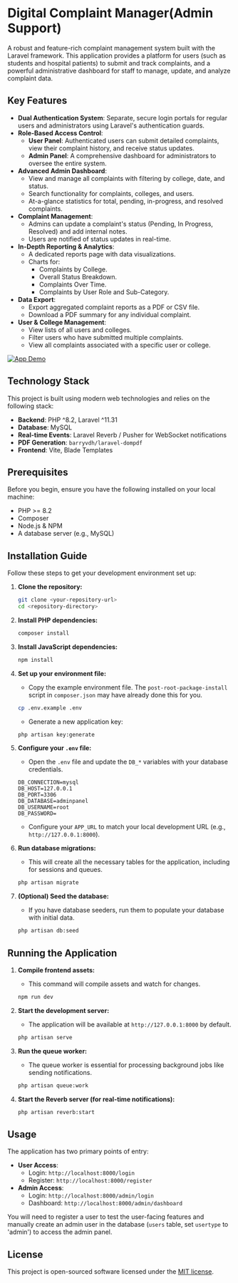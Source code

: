 # Digital Complaint Manager(Admin Support)

A robust and feature-rich complaint management system built with the Laravel framework. This application provides a platform for users (such as students and hospital patients) to submit and track complaints, and a powerful administrative dashboard for staff to manage, update, and analyze complaint data.

## Key Features

* **Dual Authentication System**: Separate, secure login portals for regular users and administrators using Laravel's authentication guards.
* **Role-Based Access Control**:
    * **User Panel**: Authenticated users can submit detailed complaints, view their complaint history, and receive status updates.
    * **Admin Panel**: A comprehensive dashboard for administrators to oversee the entire system.
* **Advanced Admin Dashboard**:
    * View and manage all complaints with filtering by college, date, and status.
    * Search functionality for complaints, colleges, and users.
    * At-a-glance statistics for total, pending, in-progress, and resolved complaints.
* **Complaint Management**:
    * Admins can update a complaint's status (Pending, In Progress, Resolved) and add internal notes.
    * Users are notified of status updates in real-time.
* **In-Depth Reporting & Analytics**:
    * A dedicated reports page with data visualizations.
    * Charts for:
        * Complaints by College.
        * Overall Status Breakdown.
        * Complaints Over Time.
        * Complaints by User Role and Sub-Category.
* **Data Export**:
    * Export aggregated complaint reports as a PDF or CSV file.
    * Download a PDF summary for any individual complaint.
* **User & College Management**:
    * View lists of all users and colleges.
    * Filter users who have submitted multiple complaints.
    * View all complaints associated with a specific user or college.
  
[![App Demo](https://img.youtube.com/vi/whiTsOvlxk8/0.jpg)](https://www.youtube.com/watch?v=whiTsOvlxk8)
## Technology Stack

This project is built using modern web technologies and relies on the following stack:

* **Backend**: PHP ^8.2, Laravel ^11.31
* **Database**: MySQL
* **Real-time Events**: Laravel Reverb / Pusher for WebSocket notifications
* **PDF Generation**: `barryvdh/laravel-dompdf`
* **Frontend**: Vite, Blade Templates

## Prerequisites

Before you begin, ensure you have the following installed on your local machine:
* PHP >= 8.2
* Composer
* Node.js & NPM
* A database server (e.g., MySQL)

## Installation Guide

Follow these steps to get your development environment set up:

1.  **Clone the repository:**
    ```bash
    git clone <your-repository-url>
    cd <repository-directory>
    ```

2.  **Install PHP dependencies:**
    ```bash
    composer install
    ```

3.  **Install JavaScript dependencies:**
    ```bash
    npm install
    ```

4.  **Set up your environment file:**
    * Copy the example environment file. The `post-root-package-install` script in `composer.json` may have already done this for you.
    ```bash
    cp .env.example .env
    ```
    * Generate a new application key:
    ```bash
    php artisan key:generate
    ```

5.  **Configure your `.env` file:**
    * Open the `.env` file and update the `DB_*` variables with your database credentials.
    ```dotenv
    DB_CONNECTION=mysql
    DB_HOST=127.0.0.1
    DB_PORT=3306
    DB_DATABASE=adminpanel
    DB_USERNAME=root
    DB_PASSWORD=
    ```
    * Configure your `APP_URL` to match your local development URL (e.g., `http://127.0.0.1:8000`).

6.  **Run database migrations:**
    * This will create all the necessary tables for the application, including for sessions and queues.
    ```bash
    php artisan migrate
    ```

7.  **(Optional) Seed the database:**
    * If you have database seeders, run them to populate your database with initial data.
    ```bash
    php artisan db:seed
    ```

## Running the Application

1.  **Compile frontend assets:**
    * This command will compile assets and watch for changes.
    ```bash
    npm run dev
    ```

2.  **Start the development server:**
    * The application will be available at `http://127.0.0.1:8000` by default.
    ```bash
    php artisan serve
    ```

3.  **Run the queue worker:**
    * The queue worker is essential for processing background jobs like sending notifications.
    ```bash
    php artisan queue:work
    ```

4.  **Start the Reverb server (for real-time notifications):**
    ```bash
    php artisan reverb:start
    ```

## Usage

The application has two primary points of entry:

* **User Access**:
    * Login: `http://localhost:8000/login`
    * Register: `http://localhost:8000/register`
* **Admin Access**:
    * Login: `http://localhost:8000/admin/login`
    * Dashboard: `http://localhost:8000/admin/dashboard`

You will need to register a user to test the user-facing features and manually create an admin user in the database (`users` table, set `usertype` to 'admin') to access the admin panel.

## License

This project is open-sourced software licensed under the [MIT license](https://opensource.org/licenses/MIT).

